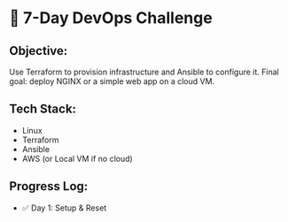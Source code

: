 # 🚀 7-Day DevOps Challenge

## Objective:
Use Terraform to provision infrastructure and Ansible to configure it. Final goal: deploy NGINX or a simple web app on a cloud VM.

## Tech Stack:
- Linux
- Terraform
- Ansible
- AWS (or Local VM if no cloud)

## Progress Log:
- ✅ Day 1: Setup & Reset

